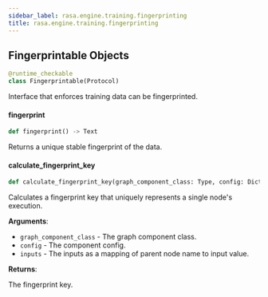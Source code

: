 ```yaml
---
sidebar_label: rasa.engine.training.fingerprinting
title: rasa.engine.training.fingerprinting
---
```

## Fingerprintable Objects

```python
@runtime_checkable
class Fingerprintable(Protocol)
```

Interface that enforces training data can be fingerprinted.

#### fingerprint

```python
def fingerprint() -> Text
```

Returns a unique stable fingerprint of the data.

#### calculate\_fingerprint\_key

```python
def calculate_fingerprint_key(graph_component_class: Type, config: Dict[Text, Any], inputs: Dict[Text, Fingerprintable]) -> Text
```

Calculates a fingerprint key that uniquely represents a single node&#x27;s execution.

**Arguments**:

- `graph_component_class` - The graph component class.
- `config` - The component config.
- `inputs` - The inputs as a mapping of parent node name to input value.
  

**Returns**:

  The fingerprint key.

